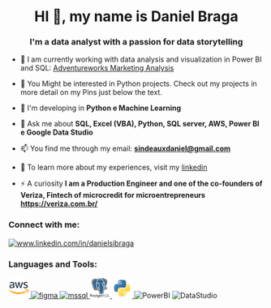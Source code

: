 <h1 align="center">HI 👋, my name is Daniel Braga</h1>
<h3 align="center">I'm a data analyst with a passion for data storytelling</h3>

- 🔭 I am currently working with data analysis and visualization in Power BI and SQL: [Adventureworks Marketing Analysis](https://shre.ink/jl2)

- 👯 You Might be interested in Python projects. Check out my projects in more detail on my Pins just below the text.

- 🌱 I'm developing in **Python e Machine Learning**

- 💬 Ask me about **SQL, Excel (VBA), Python, SQL server, AWS, Power BI e Google Data Studio**

- 📫 You find me through my email: **sindeauxdaniel@gmail.com**

- 📄 To learn more about my experiences, visit my [linkedin](https://www.linkedin.com/in/danielsibraga/?locale=en_US)

- ⚡ A curiosity **I am a Production Engineer and one of the co-founders of Veriza, Fintech of microcredit for microentrepreneurs https://veriza.com.br/**

<h3 align="left">Connect with me:</h3>
<p align="left">
<a href="https://linkedin.com/in/www.linkedin.com/in/danielsibraga" target="blank"><img align="center" src="https://raw.githubusercontent.com/rahuldkjain/github-profile-readme-generator/master/src/images/icons/Social/linked-in-alt.svg" alt="www.linkedin.com/in/danielsibraga" height="30" width="40" /></a>
</p>

<h3 align="left">Languages and Tools:</h3>
<p align="left"> <a href="https://aws.amazon.com" target="_blank" rel="noreferrer"> <img src="https://raw.githubusercontent.com/devicons/devicon/master/icons/amazonwebservices/amazonwebservices-original-wordmark.svg" alt="aws" width="40" height="40"/> </a> <a href="https://www.figma.com/" target="_blank" rel="noreferrer"> <img src="https://www.vectorlogo.zone/logos/figma/figma-icon.svg" alt="figma" width="40" height="40"/> </a> <a href="https://www.microsoft.com/en-us/sql-server" target="_blank" rel="noreferrer"> <img src="https://www.svgrepo.com/show/303229/microsoft-sql-server-logo.svg" alt="mssql" width="40" height="40"/> </a> <a href="https://www.postgresql.org" target="_blank" rel="noreferrer"> <img src="https://raw.githubusercontent.com/devicons/devicon/master/icons/postgresql/postgresql-original-wordmark.svg" alt="postgresql" width="40" height="40"/> </a> <a href="https://www.python.org" target="_blank" rel="noreferrer"> <img src="https://raw.githubusercontent.com/devicons/devicon/master/icons/python/python-original.svg" alt="python" width="40" height="40"/> </a> <img src="https://upload.wikimedia.org/wikipedia/commons/c/c9/Power_bi_logo_black.svg" alt="PowerBI" width="40" height="40"/> </a> <img src="https://www.signativa.com.br/wp-content/uploads/2017/10/google-data-studio.png" alt="DataStudio" width="60" height="40"/> </a> </p>

<!--
**danielsbraga/danielsbraga** is a ✨ _special_ ✨ repository because its `README.md` (this file) appears on your GitHub profile.

Here are some ideas to get you started:

- 🔭 I’m currently working on ...
- 🌱 I’m currently learning ...
- 👯 I’m looking to collaborate on ...
- 🤔 I’m looking for help with ...
- 💬 Ask me about ...
- 📫 How to reach me: ...
- 😄 Pronouns: ...
- ⚡ Fun fact: ...
-->
